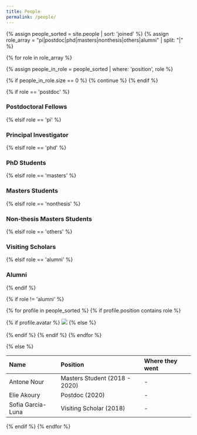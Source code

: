 ```yaml
---
title: People
permalink: /people/
---
```


{% assign people_sorted = site.people | sort: 'joined' %}
{% assign role_array = "pi|postdoc|phd|masters|nonthesis|others|alumni" | split: "|" %}

{% for role in role_array %}

{% assign people_in_role = people_sorted | where: 'position', role %}

<!-- Skip section if there's nobody -->
{% if people_in_role.size == 0 %}
  {% continue %}
{% endif %}

<div class="container pos_header">
{% if role == 'postdoc' %}
<h3>Postdoctoral Fellows</h3>
 {% elsif role == 'pi' %}
<h3>Principal Investigator</h3>
 {% elsif role == 'phd' %}
<h3>PhD Students</h3>
 {% elsif role == 'masters' %}
<h3>Masters Students</h3>
 {% elsif role == 'nonthesis' %}
<h3>Non-thesis Masters Students</h3>
 {% elsif role == 'others' %}
<h3>Visiting Scholars</h3>
 {% elsif role == 'alumni' %}
<h3>Alumni</h3>
{% endif %}
</div>

{% if role != 'alumni' %}
<div class="content list people">
  {% for profile in people_sorted %}
    {% if profile.position contains role %}
      <div class="list-item-people">
        <p class="list-post-title">
          {% if profile.avatar %}
            <a href="{{ site.baseurl }}{{ profile.url }}"><img class="profile-thumbnail" src="{{site.baseurl}}/images/people/{{profile.avatar}}"></a>
          {% else %}
            <br><br>
          {% endif %}    
    {% endif %}
  {% endfor %}
</div>

{% else %}
<br>

| Name | Position | Where they went |
| :------------- |:--------------| :-------------|
| Antone Nour | Masters Student (2018 - 2020) | - |
| Elie Akoury | Postdoc (2020) | - |
| Sofia Garcia-Luna | Visiting Scholar (2018) | - |



{% endif %}
{% endfor %}
